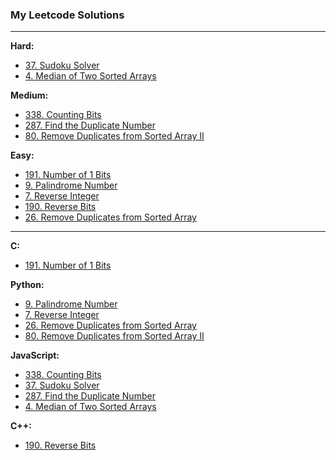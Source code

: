 ### My Leetcode Solutions

---

**Hard:**
- [37. Sudoku Solver](<./37. Sudoku Solver>)
- [4. Median of Two Sorted Arrays](<./4. Median of Two Sorted Arrays>)

**Medium:**
- [338. Counting Bits](<./338. Counting Bits>)
- [287. Find the Duplicate Number](<./287. Find the Duplicate Number>)
- [80. Remove Duplicates from Sorted Array II](<./80. Remove Duplicates from Sorted Array II>)

**Easy:**
- [191. Number of 1 Bits](<./191. Number of 1 Bits>)
- [9. Palindrome Number](<./9. Palindrome Number>)
- [7. Reverse Integer](<./7. Reverse Integer>)
- [190. Reverse Bits](<./190. Reverse Bits>)
- [26. Remove Duplicates from Sorted Array](<./26. Remove Duplicates from Sorted Array>)

---

**C:**
- [191. Number of 1 Bits](<./191. Number of 1 Bits>)

**Python:**
- [9. Palindrome Number](<./9. Palindrome Number>)
- [7. Reverse Integer](<./7. Reverse Integer>)
- [26. Remove Duplicates from Sorted Array](<./26. Remove Duplicates from Sorted Array>)
- [80. Remove Duplicates from Sorted Array II](<./80. Remove Duplicates from Sorted Array II>)

**JavaScript:**
- [338. Counting Bits](<./338. Counting Bits>)
- [37. Sudoku Solver](<./37. Sudoku Solver>)
- [287. Find the Duplicate Number](<./287. Find the Duplicate Number>)
- [4. Median of Two Sorted Arrays](<./4. Median of Two Sorted Arrays>)

**C++:**
- [190. Reverse Bits](<./190. Reverse Bits>)
